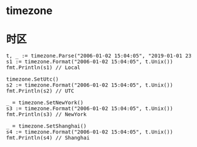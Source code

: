 # timezone
时区
==

<pre>
t, _ := timezone.Parse("2006-01-02 15:04:05", "2019-01-01 23:59:59")
s1 := timezone.Format("2006-01-02 15:04:05", t.Unix())
fmt.Println(s1) // Local

timezone.SetUtc()
s2 := timezone.Format("2006-01-02 15:04:05", t.Unix())
fmt.Println(s2) // UTC

_ = timezone.SetNewYork()
s3 := timezone.Format("2006-01-02 15:04:05", t.Unix())
fmt.Println(s3) // NewYork

_ = timezone.SetShanghai()
s4 := timezone.Format("2006-01-02 15:04:05", t.Unix())
fmt.Println(s4) // Shanghai
</pre>